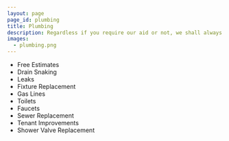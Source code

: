 ```yaml
---
layout: page
page_id: plumbing
title: Plumbing
description: Regardless if you require our aid or not, we shall always cheerfully do all in our power to serve you promptly.
images: 
  - plumbing.png
---
```

* Free Estimates
* Drain Snaking
* Leaks
* Fixture Replacement
* Gas Lines
* Toilets
* Faucets
* Sewer Replacement
* Tenant Improvements
* Shower Valve Replacement
